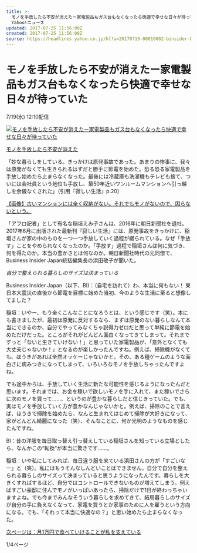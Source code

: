 ```yaml
---
title: >-
  モノを手放したら不安が消えたー家電製品もガス台もなくなったら快適で幸せな日々が待っていた（BUSINESS INSIDER JAPAN） -
  Yahoo!ニュース
updated: 2017-07-25 11:56:00Z
created: 2017-07-25 11:56:00Z
source: https://headlines.yahoo.co.jp/hl?a=20170719-00010002-binsider-bus_all
---
```


# モノを手放したら不安が消えたー家電製品もガス台もなくなったら快適で幸せな日々が待っていた

7/19(水) 12:10配信

[![モノを手放したら不安が消えたー家電製品もガス台もなくなったら快適で幸せな日々が待っていた](../_resources/20170719-00010002-binsider-000-4-view.jpg)](https://headlines.yahoo.co.jp/hl?a=20170719-00010002-binsider-bus_all.view-000)

[モノを手放したら不安が消えた](https://headlines.yahoo.co.jp/hl?a=20170719-00010002-binsider-bus_all.view-000)

「妙な暮らしをしている。きっかけは原発事故であった。あまりの惨事に、我々は原発がなくても生きられるはずだと勝手に節電を始めた。恐る恐る家電製品を手放し始めたら止まらなくなった。最後には冷蔵庫も洗濯機もテレビも捨て、ついには会社員という地位も手放し、築50年近いワンルームマンションへ引っ越しを余儀なくされた」（引用『寂しい生活』p.20）

[【画像】古いマンションには全く収納がない。それでもモノがないので、困らないという。](https://rdsig.yahoo.co.jp/media/news/rd_tool/binsider/articles/bus_all/RV=1/RE=1502193260/RH=cmRzaWcueWFob28uY28uanA-/RB=/RU=aHR0cHM6Ly93d3cuYnVzaW5lc3NpbnNpZGVyLmpwL3Bvc3QtMzQ4OTA_bW9kZT1hc3NldHM-/RS=%5EADAOo1dlxm5P9b4SzBUJgsEkPJn5k0-;_ylt=A7dPiqRrMXdZH04AgCcEl.Z7;_ylu=X3oDMWRpMzRoNWo0BHBvcwMxBHJsX3RpdGxlA.OAkOeUu.WDj.OAkeWPpOOBhOODnuODs.OCt.ODp.ODs.OBq.OBr.WFqOOBj.WPjue0jeOBjOOBquOBhOOAguOBneOCjOOBp.OCguODouODjuOBjOOBquOBhOOBruOBp.OAgeWbsOOCieOBquOBhOOBqOOBhOOBhuOAggRybF91cmwDaHR0cHM6Ly93d3cuYnVzaW5lc3NpbnNpZGVyLmpwL3Bvc3QtMzQ4OTA_bW9kZT1hc3NldHMEc2VjA3JlbGF0ZWQEc2xrA3Bob3RvBHRpdGxlA.ODouODjuOCkuaJi.aUvuOBl.OBn.OCieS4jeWuieOBjOa2iOOBiOOBn.ODvOWutumbu.ijveWTgeOCguOCrOOCueWPsOOCguOBquOBj.OBquOBo.OBn.OCieW_q.mBqeOBp.W5uOOBm.OBquaXpeOAheOBjOW.heOBo.OBpuOBhOOBnwR1cmwDaHR0cHM6Ly9oZWFkbGluZXMueWFob28uY28uanAvaGw_YT0yMDE3MDcxOS0wMDAxMDAwMi1iaW5zaWRlci1idXNfYWxs)

「アフロ記者」として有名な稲垣えみ子さんは、2016年に朝日新聞社を退社。2017年6月に出版された最新刊『寂しい生活』には、原発事故をきっかけに、稲垣さんが家の中のものを一つ一つ手放していく過程が綴られている。なぜ「手放す」ことをやめられなくなったのか。「手放す」過程で稲垣さんは何に気づき、何を得たのか。本当の豊かさとは何なのか。朝日新聞社時代の元同僚で、Business Insider Japan統括編集長の浜田敬子が聞いた。

*自分で整えられる暮らしのサイズは決まっている*

Business Insider Japan（以下、BI)：（自宅を訪れて）わ、本当に何もない！ 東日本大震災の直後から節電を目標に始めた当初、今のような生活に至ると想像してました？

稲垣：いやー、もう全くこんなことになろうとは、という感じです（笑）。本にも書きましたが、最初は原発に反対するなら、まずは原発のない暮らしなんて本当にできるのか、自分でやってみなくちゃ説得力ゼロだと思って単純に節電を始めただけだった。ところがそれがどんどん面白くなってきてしまって。それまでずっと「ないと生きていけない！」と思っていた家電製品が、「意外となくても大丈夫じゃないか！」となるのが楽しかったんですね。例えば、掃除機がなくても、ほうきがあれば全然オッケーじゃないかと。その、ある種ゲームのような面白さに病みつきになってしまって、いろいろなモノを手放しちゃったんですよね。

でも途中からは、手放していく生活に新たな可能性を感じるようになったんだと思います。それまでは、お金を稼いで欲しいモノを手に入れて、また稼いでさらに次のモノを買って……、というのが豊かな暮らしだと信じきっていた。でも、実はモノを手放していく方が豊かなんじゃないかと。例えば、掃除のことで言えば、ほうきで掃除を始めたら、なんと生まれてはじめて掃除が大好きになって、家がどんどん綺麗になった（笑）、そんなことに、何か光明のようなものを感じたんですね。

BI：昔の洋服を毎日取っ替え引っ替えしている稲垣さんを知っている立場としたら、なんかこの“転換”が本当に驚きです……。

稲垣：いや私にしてみれば、毎日違う服を来ている浜田さんの方が「すごいなー」と（笑）。私にはもうそんなしんどいことはできません。自分で自分を整えられる暮らしのサイズって決まっていると思うようになったんです。暮らしを大きくすればするほど、自分ではコントロールできないものが増えてしまう。例えばすごい豪邸に住んでモノがいっぱいあったら、掃除だけで1日が終わっちゃいますよね。でも今までみんなそういう暮らしを求めてきて、結局暮らしのサイズが自分の手に負えなくなって、家電を買うとか家事のために人を雇うという方向になる。でも、「それって本当に快適なの？」と思い始めたら止まらなくなった。

 [次ページは：月1万円で食べていけることが私を支えている](https://headlines.yahoo.co.jp/hl?a=20170719-00010002-binsider-bus_all&p=2)

1/4ページ
